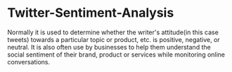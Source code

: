 # Twitter-Sentiment-Analysis
 Normally it is used to determine whether the writer's attitude(in this case tweets) towards a particular topic or product, etc. is positive, negative, or neutral. It is also often use by businesses to help them understand the social sentiment of their brand, product or services while monitoring online conversations.
